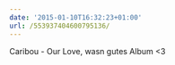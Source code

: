 ```yaml
---
date: '2015-01-10T16:32:23+01:00'
url: /553937404600795136/
---
```

Caribou - Our Love, wasn gutes Album &lt;3
